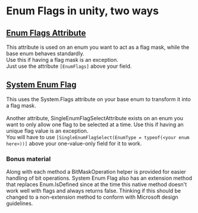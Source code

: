 # Enum Flags in unity, two ways<br>

## [Enum Flags Attribute](https://github.com/RobertoPlinio/GameplayUtils/tree/master/EnumFlags_Unity/EnumFlagsAttribute)
This attribute is used on an enum you want to act as a flag mask, while the base enum behaves standardly.<br>
Use this if having a flag mask is an exception.<br>
Just use the attribute `[EnumFlags]` above your field.

## [System Enum Flag](https://github.com/RobertoPlinio/GameplayUtils/tree/master/EnumFlags_Unity/SystemEnumFlag)
This uses the System.Flags attribute on your base enum to transform it into a flag mask.<br><br>
Another attribute, SingleEnumFlagSelectAttribute exists on an enum you want to only allow one flag to be selected at a time.
Use this if having an unique flag value is an exception.<br>
You will have to use `[SingleEnumFlagSelect(EnumType = typeof(<your enum here>))]` above your one-value-only field for it to work.

### Bonus material
Along with each method a BitMaskOperation helper is provided for easier handling of bit operations.
System Enum Flag also has an extension method that replaces Enum.IsDefined since at the time this native method doesn't work well with flags and always returns false. Thinking if this should be changed to a non-extension method to conform with Microsoft design guidelines.
